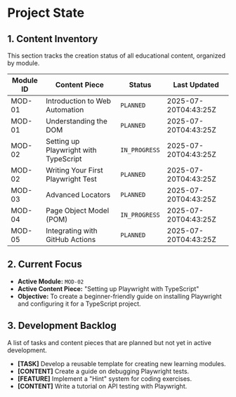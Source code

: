 # Project State

## 1. Content Inventory

This section tracks the creation status of all educational content, organized by module.

| Module ID | Content Piece | Status | Last Updated |
|---|---|---|---|
| MOD-01 | Introduction to Web Automation | `PLANNED` | 2025-07-20T04:43:25Z |
| MOD-01 | Understanding the DOM | `PLANNED` | 2025-07-20T04:43:25Z |
| MOD-02 | Setting up Playwright with TypeScript | `IN_PROGRESS` | 2025-07-20T04:43:25Z |
| MOD-02 | Writing Your First Playwright Test | `PLANNED` | 2025-07-20T04:43:25Z |
| MOD-03 | Advanced Locators | `PLANNED` | 2025-07-20T04:43:25Z |
| MOD-04 | Page Object Model (POM) | `IN_PROGRESS` | 2025-07-20T04:43:25Z |
| MOD-05 | Integrating with GitHub Actions | `PLANNED` | 2025-07-20T04:43:25Z |

## 2. Current Focus

- **Active Module:** `MOD-02`
- **Active Content Piece:** "Setting up Playwright with TypeScript"
- **Objective:** To create a beginner-friendly guide on installing Playwright and configuring it for a TypeScript project.

## 3. Development Backlog

A list of tasks and content pieces that are planned but not yet in active development.

- **[TASK]** Develop a reusable template for creating new learning modules.
- **[CONTENT]** Create a guide on debugging Playwright tests.
- **[FEATURE]** Implement a "Hint" system for coding exercises.
- **[CONTENT]** Write a tutorial on API testing with Playwright.